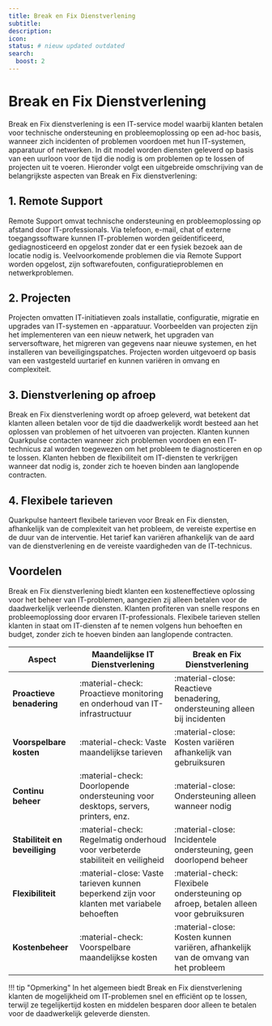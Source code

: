 ```yaml
---
title: Break en Fix Dienstverlening
subtitle:
description:
icon:
status: # nieuw updated outdated
search:
  boost: 2 
---
```


# Break en Fix Dienstverlening 

Break en Fix dienstverlening is een IT-service model waarbij klanten betalen voor technische ondersteuning en probleemoplossing op een ad-hoc basis, wanneer zich incidenten of problemen voordoen met hun IT-systemen, apparatuur of netwerken. In dit model worden diensten geleverd op basis van een uurloon voor de tijd die nodig is om problemen op te lossen of projecten uit te voeren. Hieronder volgt een uitgebreide omschrijving van de belangrijkste aspecten van Break en Fix dienstverlening:

## 1. Remote Support
Remote Support omvat technische ondersteuning en probleemoplossing op afstand door IT-professionals. Via telefoon, e-mail, chat of externe toegangssoftware kunnen IT-problemen worden geïdentificeerd, gediagnosticeerd en opgelost zonder dat er een fysiek bezoek aan de locatie nodig is. Veelvoorkomende problemen die via Remote Support worden opgelost, zijn softwarefouten, configuratieproblemen en netwerkproblemen.

## 2. Projecten
Projecten omvatten IT-initiatieven zoals installatie, configuratie, migratie en upgrades van IT-systemen en -apparatuur. Voorbeelden van projecten zijn het implementeren van een nieuw netwerk, het upgraden van serversoftware, het migreren van gegevens naar nieuwe systemen, en het installeren van beveiligingspatches. Projecten worden uitgevoerd op basis van een vastgesteld uurtarief en kunnen variëren in omvang en complexiteit.

## 3. Dienstverlening op afroep
Break en Fix dienstverlening wordt op afroep geleverd, wat betekent dat klanten alleen betalen voor de tijd die daadwerkelijk wordt besteed aan het oplossen van problemen of het uitvoeren van projecten. Klanten kunnen Quarkpulse contacten wanneer zich problemen voordoen en een IT-technicus zal worden toegewezen om het probleem te diagnosticeren en op te lossen. Klanten hebben de flexibiliteit om IT-diensten te verkrijgen wanneer dat nodig is, zonder zich te hoeven binden aan langlopende contracten.

## 4. Flexibele tarieven
Quarkpulse hanteert flexibele tarieven voor Break en Fix diensten, afhankelijk van de complexiteit van het probleem, de vereiste expertise en de duur van de interventie. Het tarief kan variëren afhankelijk van de aard van de dienstverlening en de vereiste vaardigheden van de IT-technicus.

## Voordelen
Break en Fix dienstverlening biedt klanten een kosteneffectieve oplossing voor het beheer van IT-problemen, aangezien zij alleen betalen voor de daadwerkelijk verleende diensten. Klanten profiteren van snelle respons en probleemoplossing door ervaren IT-professionals. Flexibele tarieven stellen klanten in staat om IT-diensten af te nemen volgens hun behoeften en budget, zonder zich te hoeven binden aan langlopende contracten.


| Aspect                     | **Maandelijkse IT Dienstverlening**   | **Break en Fix Dienstverlening** |
|----------------------------|---------------------------------------|----------------------------------|
| **Proactieve benadering** | :material-check: Proactieve monitoring en onderhoud van IT-infrastructuur | :material-close: Reactieve benadering, ondersteuning alleen bij incidenten |
| **Voorspelbare kosten**    | :material-check: Vaste maandelijkse tarieven        | :material-close: Kosten variëren afhankelijk van gebruiksuren |
| **Continu beheer**         | :material-check: Doorlopende ondersteuning voor desktops, servers, printers, enz. | :material-close: Ondersteuning alleen wanneer nodig |
| **Stabiliteit en beveiliging** | :material-check: Regelmatig onderhoud voor verbeterde stabiliteit en veiligheid | :material-close: Incidentele ondersteuning, geen doorlopend beheer |
| **Flexibiliteit**          | :material-close: Vaste tarieven kunnen beperkend zijn voor klanten met variabele behoeften | :material-check: Flexibele ondersteuning op afroep, betalen alleen voor gebruiksuren |
| **Kostenbeheer**           | :material-check: Voorspelbare maandelijkse kosten | :material-close: Kosten kunnen variëren, afhankelijk van de omvang van het probleem |


!!! tip "Opmerking"
    In het algemeen biedt Break en Fix dienstverlening klanten de mogelijkheid om IT-problemen snel en efficiënt op te lossen, terwijl ze tegelijkertijd kosten en middelen besparen door alleen te betalen voor de daadwerkelijk geleverde diensten.
